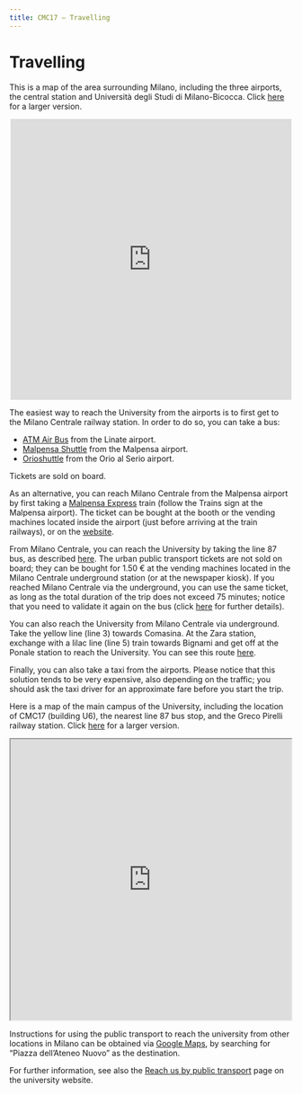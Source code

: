 ```yaml
---
title: CMC17 – Travelling
---
```


Travelling
==========

This is a map of the area surrounding Milano, including the three airports, the central station and Università degli Studi di Milano-Bicocca. Click [here](http://maps.google.com/maps/ms?f=q&source=embed&hl=en&geocode=&doflg=ptk&ie=UTF8&hq=&hnear=University+of+Milan+Bicocca,+20126+Milan,+Lombardy,+Italy&msa=0&msid=115184234348334996933.00049760d5439646faafb&ll=45.577523,9.214783&spn=0.922778,1.757813&z=9) for a larger version.

<p style="text-align: center"><iframe width="500" height="500" frameborder="0" scrolling="no" marginheight="0" marginwidth="0" src="http://maps.google.com/maps/ms?f=q&amp;source=s_q&amp;hl=en&amp;geocode=&amp;doflg=ptk&amp;ie=UTF8&amp;hq=&amp;hnear=University+of+Milan+Bicocca,+20126+Milan,+Lombardy,+Italy&amp;msa=0&amp;msid=115184234348334996933.00049760d5439646faafb&amp;ll=45.577523,9.214783&amp;spn=0.922778,1.757813&amp;z=9&amp;output=embed"></iframe></p>

The easiest way to reach the University from the airports is to first get to the Milano Centrale railway station. In order to do so, you can take a bus:

* [ATM Air Bus](http://www.atm.it/en/AltriServizi/Trasporto/Pages/airbus.aspx) from the Linate airport.
* [Malpensa Shuttle](http://www.malpensashuttle.it/e-index2.php) from the Malpensa airport.
* [Orioshuttle](http://www.orioshuttle.com/_eng/) from the Orio al Serio airport.

Tickets are sold on board.

As an alternative, you can reach Milano Centrale from the Malpensa airport by first taking a [Malpensa Express](http://www.malpensaexpress.it/en/) train (follow the Trains sign at the Malpensa airport). The ticket can be bought at the booth or the vending machines located inside the airport (just before arriving at the train railways), or on the [website](http://www.malpensaexpress.it/en/).

From Milano Centrale, you can reach the University by taking the line 87 bus, as described [here](https://goo.gl/maps/iS1H6FyfnM92). The urban public transport tickets are not sold on board; they can be bought for 1.50 € at the vending machines located in the Milano Centrale underground station (or at the newspaper kiosk). If you reached Milano Centrale via the underground, you can use the same ticket, as long as the total duration of the trip does not exceed 75 minutes; notice that you need to validate it again on the bus (click [here](http://www.atm.it/en/ViaggiaConNoi/Biglietti/Pages/Tipologie.aspx) for further details).

You can also reach the University from Milano Centrale via underground. Take the yellow line (line 3) towards Comasina. At the Zara station, exchange with a lilac line (line 5) train towards Bignami and get off at the Ponale station to reach the University. You can see this route [here](https://goo.gl/maps/q5yVioXo8KD2).

Finally, you can also take a taxi from the airports. Please notice that this solution tends to be very expensive, also depending on the traffic; you should ask the taxi driver for an approximate fare before you start the trip.

Here is a map of the main campus of the University, including the location of CMC17 (building U6), the nearest line 87 bus stop, and the Greco Pirelli railway station. Click [here](http://maps.google.com/maps/ms?ie=UTF8&hl=en&source=embed&msa=0&msid=115184234348334996933.00048f84bf4fe6da84356&ll=45.516031,9.213839&spn=0.007217,0.013733&z=16) for a larger version.

<p style="text-align: center"><iframe src="https://www.google.com/maps/d/embed?mid=1hf-QkU90egfovkyRbxTWvs3cKfA&hl=en" width="500" height="500"></iframe></p>

<!-- <p style="text-align: center"><iframe width="500" height="500" frameborder="0" scrolling="no" marginheight="0" marginwidth="0" src="http://maps.google.com/maps/ms?ie=UTF8&amp;hl=en&amp;source=embed&amp;msa=0&amp;msid=115184234348334996933.00048f84bf4fe6da84356&amp;ll=45.516031,9.213839&amp;spn=0.007217,0.013733&amp;z=16&amp;output=embed"></iframe></p> -->

Instructions for using the public transport to reach the university from other locations in Milano can be obtained via [Google Maps](https://maps.google.com/), by searching for “Piazza dell’Ateneo Nuovo” as the destination.

For further information, see also the [Reach us by public transport](http://www.unimib.it/go/6108044203512065963) page on the university website.
